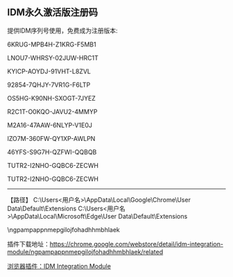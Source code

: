 IDM永久激活版注册码
-------------------------------------
提供IDM序列号使用，免费成为注册版本:

6KRUG-MPB4H-Z1KRG-F5MB1

LNOU7-WHRSY-02JUW-HRC1T

KYICP-AOYDJ-91VHT-L8ZVL

92854-7QHJY-7VR1G-F6LTP

OS5HG-K90NH-SXOGT-7JYEZ

R2C1T-O0KQO-JAVU2-4MMYP

M2A16-47AAW-6NLYP-V1E0J

IZO7M-360FW-QY1XP-AWLPN

46YFS-S9G7H-QZFWI-QQBQB

TUTR2-I2NHO-GQBC6-ZECWH

TUTR2-I2NHO-GQBC6-ZECWH

-------------------------------------

【路径】
C:\Users\<用户名>\AppData\Local\Google\Chrome\User Data\Default\Extensions
C:\Users\<用户名>\AppData\Local\Microsoft\Edge\User Data\Default\Extensions

\ngpampappnmepgilojfohadhhmbhlaek

插件下载地址：https://chrome.google.com/webstore/detail/idm-integration-module/ngpampappnmepgilojfohadhhmbhlaek/related

<a href="https://chrome.google.com/webstore/detail/idm-integration-module/ngpampappnmepgilojfohadhhmbhlaek/related" 
title="【已打包】浏览器插件：IDM Integration Module | 一定要安装IDM的浏览器插件，才可以自动调用下载！">
浏览器插件：IDM Integration Module</a>
	 		 
